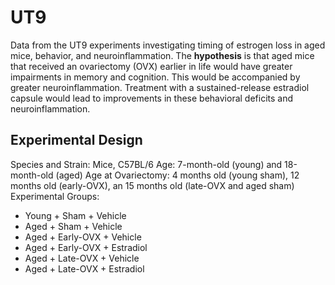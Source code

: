 # UT9
Data from the UT9 experiments investigating timing of estrogen loss in aged mice, behavior, and neuroinflammation. The **hypothesis** is that aged mice that received an ovariectomy (OVX) earlier in life would have greater impairments in memory and cognition. This would be accompanied by greater neuroinflammation. Treatment with a sustained-release estradiol capsule would lead to improvements in these behavioral deficits and neuroinflammation.

## Experimental Design
Species and Strain: Mice, C57BL/6
Age: 7-month-old (young) and 18-month-old (aged)
Age at Ovariectomy: 4 months old (young sham), 12 months old (early-OVX), an 15 months old (late-OVX and aged sham)
Experimental Groups: 
- Young + Sham + Vehicle
- Aged + Sham + Vehicle
- Aged + Early-OVX + Vehicle
- Aged + Early-OVX + Estradiol
- Aged + Late-OVX + Vehicle
- Aged + Late-OVX + Estradiol
